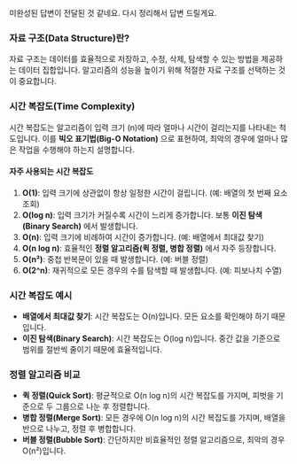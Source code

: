 미완성된 답변이 전달된 것 같네요. 다시 정리해서 답변 드릴게요.

### 자료 구조(Data Structure)란?
자료 구조는 데이터를 효율적으로 저장하고, 수정, 삭제, 탐색할 수 있는 방법을 제공하는 데이터 집합입니다. 알고리즘의 성능을 높이기 위해 적절한 자료 구조를 선택하는 것이 중요합니다.

### 시간 복잡도(Time Complexity)
시간 복잡도는 알고리즘이 입력 크기 \(n\)에 따라 얼마나 시간이 걸리는지를 나타내는 척도입니다. 이를 **빅오 표기법(Big-O Notation)** 으로 표현하여, 최악의 경우에 얼마나 많은 작업을 수행해야 하는지 설명합니다.

#### 자주 사용되는 시간 복잡도
1. **O(1)**: 입력 크기에 상관없이 항상 일정한 시간이 걸립니다. (예: 배열의 첫 번째 요소 조회)
2. **O(log n)**: 입력 크기가 커질수록 시간이 느리게 증가합니다. 보통 **이진 탐색(Binary Search)** 에서 발생합니다.
3. **O(n)**: 입력 크기에 비례하여 시간이 증가합니다. (예: 배열에서 최대값 찾기)
4. **O(n log n)**: 효율적인 **정렬 알고리즘(퀵 정렬, 병합 정렬)** 에서 자주 등장합니다.
5. **O(n²)**: 중첩 반복문이 있을 때 발생합니다. (예: 버블 정렬)
6. **O(2^n)**: 재귀적으로 모든 경우의 수를 탐색할 때 발생합니다. (예: 피보나치 수열)

### 시간 복잡도 예시
- **배열에서 최대값 찾기**: 시간 복잡도는 O(n)입니다. 모든 요소를 확인해야 하기 때문입니다.
- **이진 탐색(Binary Search)**: 시간 복잡도는 O(log n)입니다. 중간 값을 기준으로 범위를 절반씩 줄이기 때문에 효율적입니다.

### 정렬 알고리즘 비교
- **퀵 정렬(Quick Sort)**: 평균적으로 O(n log n)의 시간 복잡도를 가지며, 피벗을 기준으로 두 그룹으로 나눈 후 정렬합니다.
- **병합 정렬(Merge Sort)**: 모든 경우에 O(n log n)의 시간 복잡도를 가지며, 배열을 반으로 나누고, 정렬 후 병합합니다.
- **버블 정렬(Bubble Sort)**: 간단하지만 비효율적인 정렬 알고리즘으로, 최악의 경우 O(n²)입니다.

